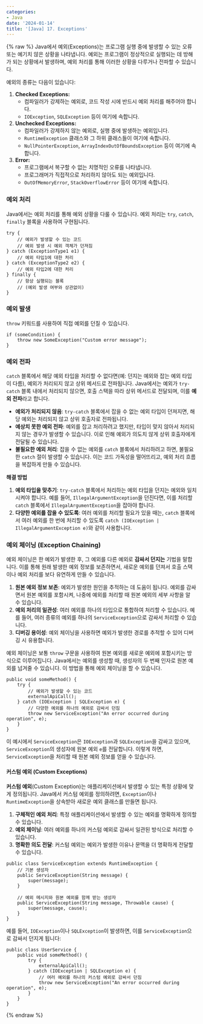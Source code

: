 ```yaml
---
categories:
- Java
date: '2024-01-14'
title: '[Java] 17. Exceptions'
---
```


{% raw %}
Java에서 예외(Exceptions)는 프로그램 실행 중에 발생할 수 있는 오류 또는 예기치 않은 상황을 나타냅니다. 예외는 프로그램이 정상적으로 실행되는 데 방해가 되는 상황에서 발생하며, 예외 처리를 통해 이러한 상황을 다루거나 전파할 수 있습니다.

예외의 종류는 다음이 있습니다:
1.  **Checked Exceptions:**
    -   컴파일러가 강제하는 예외로, 코드 작성 시에 반드시 예외 처리를 해주어야 합니다.
    -   `IOException`, `SQLException` 등이 여기에 속합니다.
2.  **Unchecked Exceptions:**
    -   컴파일러가 강제하지 않는 예외로, 실행 중에 발생하는 예외입니다.
    -   `RuntimeException` 클래스와 그 하위 클래스들이 여기에 속합니다.
    -   `NullPointerException`, `ArrayIndexOutOfBoundsException` 등이 여기에 속합니다.
3.  **Error:**
    -   프로그램에서 복구할 수 없는 치명적인 오류를 나타냅니다.
    -   프로그래머가 직접적으로 처리하지 않아도 되는 예외입니다.
    -   `OutOfMemoryError`, `StackOverflowError` 등이 여기에 속합니다.

### 예외 처리
Java에서는 예외 처리를 통해 예외 상황을 다룰 수 있습니다. 예외 처리는 `try`, `catch`, `finally` 블록을 사용하여 구현됩니다.

```
try {
    // 예외가 발생할 수 있는 코드
    // 예외 발생 시 예외 객체가 던져짐
} catch (ExceptionType1 e1) {
    // 예외 타입1에 대한 처리
} catch (ExceptionType2 e2) {
    // 예외 타입2에 대한 처리
} finally {
    // 항상 실행되는 블록
    // (예외 발생 여부와 상관없이)
}
```

### 예외 발생
`throw` 키워드를 사용하여 직접 예외를 던질 수 있습니다.

```
if (someCondition) {
    throw new SomeException("Custom error message");
}
```

### 예외 전파
`catch` 블록에서 해당 예외 타입을 처리할 수 없다면(예: 던지는 예외와 잡는 예외 타입이 다름), 예외가 처리되지 않고 상위 메서드로 전파됩니다. Java에서는 예외가 `try-catch` 블록 내에서 처리되지 않으면, 호출 스택을 따라 상위 메서드로 전달되며, 이를 **예외 전파**라고 합니다.

- **예외가 처리되지 않음**: `try-catch` 블록에서 잡을 수 없는 예외 타입이 던져지면, 해당 예외는 처리되지 않고 상위 호출자로 전파됩니다.
- **예상치 못한 예외 전파**: 예외를 잡고 처리하려고 했지만, 타입이 맞지 않아서 처리되지 않는 경우가 발생할 수 있습니다. 이로 인해 예외가 의도치 않게 상위 호출자에게 전달될 수 있습니다.
- **불필요한 예외 처리**: 잡을 수 없는 예외를 `catch` 블록에서 처리하려고 하면, 불필요한 `catch` 절이 발생할 수 있습니다. 이는 코드 가독성을 떨어뜨리고, 예외 처리 흐름을 복잡하게 만들 수 있습니다.

**해결 방법**
1.  **예외 타입을 맞추기**: `try-catch` 블록에서 처리하는 예외 타입을 던지는 예외와 일치시켜야 합니다. 예를 들어, `IllegalArgumentException`을 던진다면, 이를 처리할 `catch` 블록에서 `IllegalArgumentException`을 잡아야 합니다.
2.  **다양한 예외를 잡을 수 있도록**: 여러 예외를 처리할 필요가 있을 때는, `catch` 블록에서 여러 예외를 한 번에 처리할 수 있도록 `catch (IOException | IllegalArgumentException e)`와 같이 사용합니다.

### 예외 체이닝 (Exception Chaining)
예외 체이닝은 한 예외가 발생한 후, 그 예외를 다른 예외로 **감싸서 던지는** 기법을 말합니다. 이를 통해 원래 발생한 예외 정보를 보존하면서, 새로운 예외를 던져서 호출 스택이나 예외 처리를 보다 유연하게 만들 수 있습니다.

1. **원본 예외 정보 보존**: 예외가 발생한 원인을 추적하는 데 도움이 됩니다. 예외를 감싸면서 원본 예외를 포함시켜, 나중에 예외를 처리할 때 원본 예외의 세부 사항을 알 수 있습니다.
2. **예외 처리의 일관성**: 여러 예외를 하나의 타입으로 통합하여 처리할 수 있습니다. 예를 들어, 여러 종류의 예외를 하나의 `ServiceException`으로 감싸서 처리할 수 있습니다.
3. **디버깅 용이성**: 예외 체이닝을 사용하면 예외가 발생한 경로를 추적할 수 있어 디버깅 시 유용합니다.

예외 체이닝은 보통 `throw` 구문을 사용하여 원본 예외를 새로운 예외에 포함시키는 방식으로 이루어집니다. Java에서는 예외를 생성할 때, 생성자의 두 번째 인자로 원본 예외를 넘겨줄 수 있습니다. 이 방법을 통해 예외 체이닝을 할 수 있습니다.

```
public void someMethod() {
    try {
        // 예외가 발생할 수 있는 코드
        externalApiCall();
    } catch (IOException | SQLException e) {
        // 다양한 예외를 하나의 예외로 감싸서 던짐
        throw new ServiceException("An error occurred during operation", e);
    }
}
```

이 예시에서 `ServiceException`은 `IOException`과 `SQLException`을 감싸고 있으며, `ServiceException`의 생성자에 원본 예외 `e`를 전달합니다. 이렇게 하면, `ServiceException`을 처리할 때 원본 예외 정보를 얻을 수 있습니다.

#### 커스텀 예외 (Custom Exceptions)
**커스텀 예외**(Custom Exception)는 애플리케이션에서 발생할 수 있는 특정 상황에 맞게 정의됩니다. Java에서 커스텀 예외를 정의하려면, `Exception`이나 `RuntimeException`을 상속받아 새로운 예외 클래스를 만들면 됩니다.

1. **구체적인 예외 처리**: 특정 애플리케이션에서 발생할 수 있는 예외를 명확하게 정의할 수 있습니다.
2. **예외 체이닝**: 여러 예외를 하나의 커스텀 예외로 감싸서 일관된 방식으로 처리할 수 있습니다.
3. **명확한 의도 전달**: 커스텀 예외는 예외가 발생한 이유나 문맥을 더 명확하게 전달할 수 있습니다.

```
public class ServiceException extends RuntimeException {
    // 기본 생성자
    public ServiceException(String message) {
        super(message);
    }

    // 예외 메시지와 원본 예외를 함께 받는 생성자
    public ServiceException(String message, Throwable cause) {
        super(message, cause);
    }
}
```

예를 들어, `IOException`이나 `SQLException`이 발생하면, 이를 `ServiceException`으로 감싸서 던지게 됩니다:
```
public class UserService {
    public void someMethod() {
        try {
            externalApiCall();
        } catch (IOException | SQLException e) {
            // 여러 예외를 하나의 커스텀 예외로 감싸서 던짐
            throw new ServiceException("An error occurred during operation", e);
        }
    }
}
```
{% endraw %}
